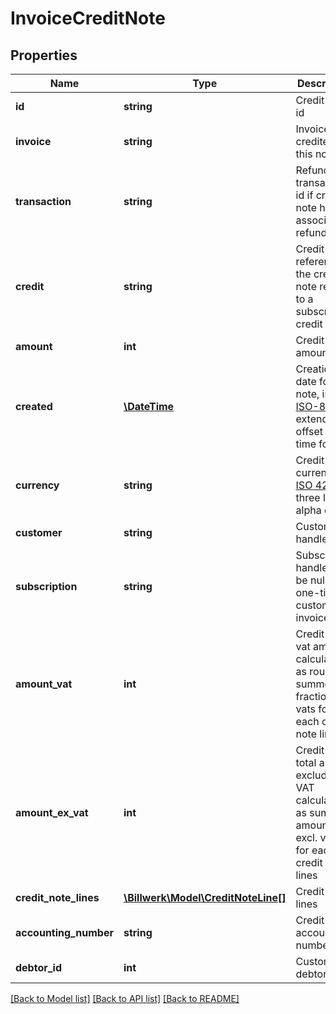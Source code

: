 # InvoiceCreditNote

## Properties
Name | Type | Description | Notes
------------ | ------------- | ------------- | -------------
**id** | **string** | Credit note id | 
**invoice** | **string** | Invoice credited by this note | 
**transaction** | **string** | Refund transaction id if credit note has an associated refund | [optional] 
**credit** | **string** | Credit reference if the credit note relates to a subscription credit | [optional] 
**amount** | **int** | Credit note amount | 
**created** | [**\DateTime**](\DateTime.md) | Creation date for note, in [ISO-8601](http://en.wikipedia.org/wiki/ISO_8601) extended offset date-time format. | 
**currency** | **string** | Credit note currency in [ISO 4217](https://en.wikipedia.org/wiki/ISO_4217) three letter alpha code | 
**customer** | **string** | Customer handle | 
**subscription** | **string** | Subscription handle, will be null for a one-time customer invoice | [optional] 
**amount_vat** | **int** | Credit note vat amount calculated as rounded summed fractional vats for each credit note lines | 
**amount_ex_vat** | **int** | Credit note total amount excluding VAT calculated as summed amounts excl. vats for each credit note lines | [optional] 
**credit_note_lines** | [**\Billwerk\Model\CreditNoteLine[]**](CreditNoteLine.md) | Credit note lines | 
**accounting_number** | **string** | Credit note accounting number | [optional] 
**debtor_id** | **int** | Customer debtor id | [optional] 

[[Back to Model list]](../../README.md#documentation-for-models) [[Back to API list]](../../README.md#documentation-for-api-endpoints) [[Back to README]](../../README.md)

